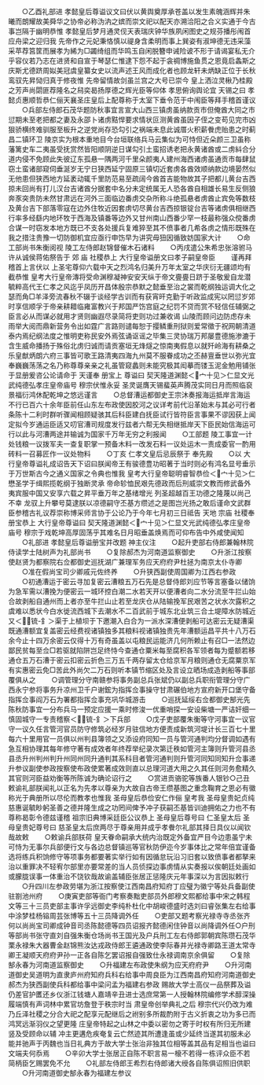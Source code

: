<!-- { "loadSidebar": true } -->
　　○乙酉礼部进  孝懿皇后尊谥议文曰伏以黄舆奠厚承苍盖以发生素魄涵辉并朱曦而朗耀故美舜华之协帝必称沩汭之嫔而崇文祀以配天亦溯洽阳之合义实通于今古事岂隔于幽明恭惟  孝懿皇后梦月通灵伣天表瑞庆钟华族夙闲图史之规芬播彤闱首应舟梁之迎归我  先帝作之元妃秉恪慎以禔身含柔明而事上巽姿有淑坤德无违采藻采苹荐筥筐而展孝为絺为□蠲绮组而华鸣玉自闲脱簪申诫险诐不形于请谒宴私无介乎容仪若乃志在进贤和自宣于琴瑟仁惟逮下怨不起于衾禂博施鱼贯之恩竟启螽斯之庆斯尤德跻周姒美冠虞皇纂女史以流声述王风而成化者也顾龙轩未炳缺正位于长秋鸾驭先昇恸归真于修夜惟  先帝留情故剑虽兰宫之大号已崇今  皇上洒泣灵楸乃桂殿之芳声尚閟匪荐隆名之舄奕曷扬厚德之辉光臣等仰体  孝思俯询舆论宜  天锡之曰  孝懿贞惠顺哲恭仁俪天襄圣庄皇后上配尊称于太室下垂令范于中闱臣等拜手稽首谨议
　　○兵部左侍郎石茂华题防秋事宜言宣大山西三镇虏虽纳款贡市但俺酋大同之市愆期未至老把都之妻及永邵卜诸虏黠悍要求情状叵测黄酋虽因子侄之变苟见完市凶狠骄横终难驯服至板升之逆党尚存恐勾引之祸端未息此诚厝火积薪餋虎贻患之时蓟昌二镇环卫  陵京实为根本重地目今台垣联络兵马云集似为可恃但近朵颜三卫虽称藩篱史车二夷虽受抚赏然皆阳顺阴逆日谋勾引土蛮招诱老把永黄诸酋或二虏紏合分道内侵不免顾此失彼辽东孤悬一隅两河千里朵颜夷人建州海西诸虏虽通贡市每肆鼠窃土蛮诸部窥伺垂涎岁无宁日狭西延宁固原三镇切近套虏各酋效顺纳款边境晏然似无他患但狭西地方延袤动辄千里防范易至疏阔今酋首吉能物故其子把都儿黄台吉西掠未回尚有打儿汉台吉诸酋分据套中名分未定统属无人恐各酋自相雄长易生反侧狼奔豕突贵防未然甘肃远在河外三面临边番虏交杂所称斗绝孤悬者虏酋止宾免等数枝及黄台吉下部落零寇在边外住牧近因套虏切尽黄台吉西掠银锭台吉等诸虏俱相继西行率多经繇内地环牧于西海及镇番等边外又甘州南山西番少罕一枝最称强众傥番虏合谋一时窃发本地方既已不支各处援兵复难猝至其不偾事者几希各虏之情形既殊在我之措注贵豫一切防御机宜应亟行申饬早为讲究毋狃因循致妨国家大计
　　○命工部尚书朱衡阅视  陵工左侍郎赵锦督催木石诸料
　　○丙戌遣公朱希忠张溶驸马许从诚侯蒋佑祭告于  郊  庙  社稷恭上  大行皇帝谥册文曰孝子嗣皇帝臣
　　谨再拜稽首上言伏以  上圣宅尊仰六载中天之烈鸿名归美升万年太室之华庆衍无疆颂均有截恭惟  皇考大行皇帝漙将受命渊穆凝神安安天纵于帝文亹亹日跻于圣敬爰自龙潜毓粹高代王仁孝之风迄乎凤历开昌体殷宗恭默之懿垂至治之裳而乾纲独运调大化之瑟而角□羊泽旁流春秋不辍于谈经学古训而有获宵旰克勤于听政监成宪以罔愆岁郊时享信顺孚于帝亲耕耤临雍富教兴于邦国严饬宫庭之纪罚不贷而赏不轻信任辅弼之臣言必从而谋必就用才贤则幽遐尽录简将吏则功过兼收谒  山陵而顾问边防虑存未雨举大阅而鼎新营务令出如霆广言路则谴每恕于撄鳞重刑狱则爱常徵于祝网朝清道泰内焉纪纲法度之惟明吏称民安外焉弦诵讴谣之毕集三灵协瑞万邦屡豊德施渗漉于含生威命播扬于殊俗北虏归诚而请贡塞垣无烽燧之惊南夷假息以就歼岭海有耕桑之乐皇猷炳朗六府三事皆可歌王路清夷四海九州莫不服眷成功之丕赫亶垂世以弥光宜奉巍巍荡荡之名乃称尊尊亲亲之礼虽管窥蠡则未能究极其闳摹而镂玉泥金勉用铺张于显册爰咨公论请命于  天谨奉  册宝上  尊谥曰  契天隆道渊懿＜宀十见＞仁显文光武纯德弘孝庄皇帝庙号  穆宗伏惟永妥  圣灵诞膺天锡蜚英声腾茂实同日月而照临裒景福衍鸿休配乾坤之悠远谨言
　　○总督漕运都御史王宗沐奏报海运抵岸言海运不行已百六十余年臣前任山东左布政使因胶河之议详考前代沿革始末与其必可行者条陈十二利时群听骤闻相顾疑骇其后科臣建白抚臣试行皆符臣言事果不谬因获上闻定拟今岁通运臣适又叨官漕司规度发行兹者六帮无失相继抵岸天下臣民始信海运可行以此与河漕两途并输诚为国家千万年无穷之利报闻
　　○工部题  陵工事宜一计处钱粮一议拨军夫一查复职掌一预备木料一改发石料一议处运木一责成委官一酌用砖料一召募匠作一议处物料
　　○丁亥  仁孝文皇后忌辰祭于  奉先殿
　　○以  大行皇帝尊谥礼成诏告天下诏曰朕闻帝王有骏德豊功昭著于当时则必有鸿名显号垂示于万世斯古今之通义国家之令典也惟我  皇考大行皇帝聪明睿智恭俭＜宀十见＞仁懋圣学于缉熙揽乾纲于独断灵承  帝命轸恤民艰先德政而后刑威崇文教而修武备外夷宾服中国又安享六载之昇平垂万年之基绪增光  列圣超越百王功德之隆蔑以尚己不幸  龙驭上升攀号莫逮朕以凉德嗣守丕基方缵述之是图岂光扬之敢后谨命文武群臣参稽古礼议荐崇称博采师言协于公论乃于今年七月初三日祗告  天地  宗庙  社稷奉  册宝恭上  大行皇帝尊谥曰  契天隆道渊懿＜宀十见＞仁显文光武纯德弘孝庄皇帝庙号  穆宗于戏乾坤高厚固荡乎其难名日月昭垂盖焕焉而可仰布告中外咸使闻知
　　○礼部进  孝懿皇后尊谥册宝并改题  神主仪注
　　○起升吏部右侍郎兼翰林院侍读学士陆树声为礼部尚书
　　○复除郝杰为河南道监察御史
　　○升浙江按察使赵贤为都察院右佥都御史巡抚湖广兼理军务应天府府尹杜拯为南京太仆寺卿
　　○准在假尚宝司少卿戚元佐终养
　　○升狭西副使周国卿为江西右参政
　　○初通漕运于密云寻加复密云漕粮五万石先是总督侍郎刘应节等言塞备以储饷为急军需以漕挽为便密云一城环控白潮二水若天开以便漕者向二水分流至牛拦山始合故剥船自通州而上者亦至牛拦山止若至龙庆仓从陆输挽军民艰苦之状水次露积之虞难以悉状今白水徙流西城下去潮水不二百武前于城东北业筑三合土堤障水防城近又＜锍-釒＞渠于上植坝于下邀潮入白合为一派水深漕便剥船可达密云无疑漕渠既通漕额宜复盖密云经费视诸镇独多其粮料视诸镇独贵先年漕额运昌平共十八万石余今止十四万余密云仅得十万有奇虽盖以屯粮民运能济几何所赖止有召□一法然边鄙民贫每至佥□若驱就陷阱岂足终恃今查通仓粟米每至腐积各军领者每为蹙额若移通仓五万石漕于密云扣密云折色三万五千两存留太仓给京军月粮则通仓无腐粟京军有实惠密云免□苦此外尚欠二万石则听本镇节缩区处及言设立晒场成造剥船等事部覆俱从之
　　○调管理分守南赣参将事务副总兵张斌仍以副总兵职衔管理分守广西永宁参将事务升凉州卫千户谢鋐为指挥佥事操守甘肃碾伯地方宣府新开口堡守备指挥佥事阎万石为署都指挥佥事充巩华城游击
　　○巡抚延绥右佥都御史郜光先陈秋防事宜一分布兵马一预定应援一乘时修浚一优重哨探一安设柴塘一严诘奸细一慎固城守一专责稽察＜锍-釒＞下兵部
　　○戊子吏部覆朱衡等守河事宜一议官守一议久任言管河官员防守修筑必经岁月驻信地方便责成新筑河堤计长三百七十里每六十里用官一员俱以州判县簿领之又添设府同知一员与管河通判均分督调如遇有急互相协理其每年修守著有成效者年终荐举纪录次第迁秩如管河主簿则升管河县丞县丞升州判州判升州同州同升通判其系科目者管河通判则升管河同知同知升佥事递升参议副使参政按察使布政使累著成效则直以总理河道大用之久其任则河务愈精久其官则河臣益劝衡等所陈诚为确论诏行之
　　○赏进贡骆驼等族番人银钞○己丑敕谕礼部朕闻礼以正名为先孝以尊亲为大故自古帝王缵基图之重念鞠育之恩必有徽称光于典册所以尽伦而教孝也惟我  圣母皇后恭俭安仁作俪  皇考我  圣母皇贵妃贞纯慈惠诞毓眇躬圣善之德并隆生成之功罔间俾予冲子获嗣丕基皆训迪拥佑之力也不有尊称曷彰令德兹谨稽  祖宗旧典博采廷臣公议恭上  圣母皇后尊号曰  仁圣皇太后  圣母皇贵妃尊号曰  慈圣皇太后庶两尽于尊亲用并成乎孝餋尔礼部其择日具仪以闻钦哉故敕
　　○敕谕兵部朕荷  皇天眷命嗣承大统内治既定外备宜严目今边患虽宁未可恃为无事尔兵部便行文与各边总督镇巡等官秋防伊迩今岁事体比之常年倍宜谨备选将练兵积饷修守等项事务都要著实举行如有因循怠玩沿习旧套以致偾事者都拏来治以重罪决不轻宥尔部里亦要常差的当人员侦探边事虏情从实奏报以俟朝廷处画如或朦胧误事一体重治不饶钦哉故谕盖辅臣张居正惩隆庆元年事深以为言因拟敕行
　　○升四川左参政劳堪为浙江按察使江西南昌府知府丁应璧为徽宁等处兵备副使驻劄池州府
　　○庚寅吏部等衙门考察奏黜吏部员外郎穆文熙都给事中宋之韩程文等三十三员吏部主事许孚远御史李纯朴杜化中胡峻德盛时选刘曰睿张集左右给事中涂梦桂杨镕周芸张博等五十三员降调外任
　　○吏部又题考察光禄寺寺丞张齐何以尚尚宝司卿成钟音司丞陈懿德等四员诏报齐懿德闲住钟音以尚降调外任○户刑等部尚书张守直刘自强朱衡仓场尚书王国光及户兵刑工左右侍郎郭朝宾陈瓒石茂华栗永禄朱大器曹金赵锦熊汝达戎政侍郎王遴通政使李际春并光禄寺卿路王道太常寺卿王凝顺天府府尹孙一正各自陈乞罢诏报自强致仕永禄调南京余俱留
　　○复除郜永春为河南道监察御史
　　○升福建左布政使朱纲为应天府府尹
　　○升河南道御史吴道明为直隶庐州府知府兵科右给事中周良臣为江西南昌府知府河南道御史郝杰为狭西副使兵科都给事中梁问孟为福建右参政  赐故大学士高仪一品祭葬及谥仍差官护匶还乡仪浙江钱塘人嘉靖辛丑进士选庶常第一人授翰林院编修学术醇深操履端慎有声词林中累官坊詹登于秩宗时当  肃皇帝创举典礼之后  穆宗代兴仍改为难乃丘泽社稷之分合大祀之配享元配继后之祔别多所裁酌附于古义折衷之功为多已而鸿冥远渐羽仪之望更隆  庄皇帝特起之山林之中委以密勿之寄于时权有所归无所建竖及受顾命以辅  冲主更遘危疾奄复云亡然迹其所遭逢虽或少延终当遂其初服未必能并驰声于丙魏也当日礼典方于故大学士张治非独其位相等盖其品有足相当也谥曰文端夫何忝焉
　　○辛卯大学士张居正自陈不职言易一榱不若得一栋评众臣不若简柄臣乞赐罢免不允
　　○礼部左侍郎王希烈右侍郎诸大绶各自陈俱诏照旧供职
　　○升河南道御史郜永春为福建左参议
